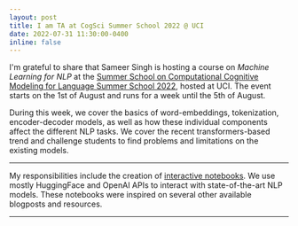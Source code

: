 ```yaml
---
layout: post
title: I am TA at CogSci Summer School 2022 @ UCI
date: 2022-07-31 11:30:00-0400
inline: false
---
```


I'm grateful to share that Sameer Singh is hosting a course on _Machine Learning
for NLP_ at the [Summer School on Computational Cognitive Modeling for Language Summer School 2022](https://www.langsci.uci.edu/summerschool.php), hosted at UCI. The event
starts on the 1st of August and runs for a week until the 5th of August. 

During this week, we cover the basics of word-embeddings, tokenization,
encoder-decoder models, as well as how these individual components affect the
different NLP tasks. We cover the recent transformers-based trend and challenge
students to find problems and limitations on the existing models.

***

My responsibilities include the creation of [interactive notebooks](https://github.com/PastelBelem8/ml4nlp-cogsci-summer22). 
We use mostly HuggingFace and OpenAI APIs to interact with state-of-the-art
NLP models. These notebooks were inspired on several other available blogposts
and resources.

***
